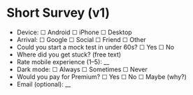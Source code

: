 # Short Survey (v1)

- Device: ☐ Android ☐ iPhone ☐ Desktop
- Arrival: ☐ Google ☐ Social ☐ Friend ☐ Other
- Could you start a mock test in under 60s? ☐ Yes ☐ No
- Where did you get stuck? (free text)
- Rate mobile experience (1–5): __
- Dark mode: ☐ Always ☐ Sometimes ☐ Never
- Would you pay for Premium? ☐ Yes ☐ No ☐ Maybe (why?)
- Email (optional): __
